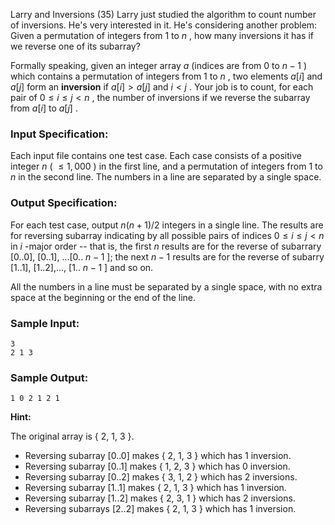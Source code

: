 Larry and Inversions (35)
Larry just studied the algorithm to count number of inversions. He's very
interested in it. He's considering another problem: Given a permutation of
integers from 1 to $n$ , how many inversions it has if we reverse one of its
subarray?

Formally speaking, given an integer array $a$ (indices are from 0 to $n-1$ )
which contains a permutation of integers from 1 to $n$ , two elements $a[i]$
and $a[j]$ form an **inversion** if $a[i]  > a[j]$ and $i < j$ . Your job is
to count, for each pair of $0 \le i \le j < n$ , the number of inversions if
we reverse the subarray from $a[i]$ to $a[j]$ .

### Input Specification:

Each input file contains one test case. Each case consists of a positive
integer $n$ ( $\le 1,000$ ) in the first line, and a permutation of integers
from 1 to $n$ in the second line. The numbers in a line are separated by a
single space.

### Output Specification:

For each test case, output $n(n + 1) / 2$ integers in a single line. The
results are for reversing subarray indicating by all possible pairs of indices
$0 \le i \le j < n$ in $i$ -major order -- that is, the first $n$ results are
for the reverse of subarrary [0..0], [0..1], ...[0.. $n - 1$ ]; the next $n -
1$ results are for the reverse of subarry [1..1], [1..2],..., [1.. $n - 1$ ]
and so on.

All the numbers in a line must be separated by a single space, with no extra
space at the beginning or the end of the line.

### Sample Input:

    
    
    3
    2 1 3
    

### Sample Output:

    
    
    1 0 2 1 2 1
    

**Hint:**

The original array is { 2, 1, 3 }.

  * Reversing subarray [0..0] makes { 2, 1, 3 } which has 1 inversion.
  * Reversing subarray [0..1] makes { 1, 2, 3 } which has 0 inversion.
  * Reversing subarray [0..2] makes { 3, 1, 2 } which has 2 inversions.
  * Reversing subarray [1..1] makes { 2, 1, 3 } which has 1 inversion.
  * Reversing subarray [1..2] makes { 2, 3, 1 } which has 2 inversions.
  * Reversing subarrays [2..2] makes { 2, 1, 3 } which has 1 inversion.

